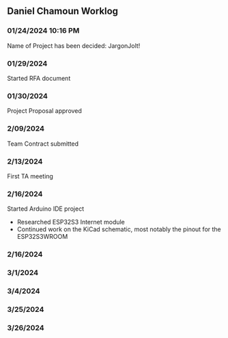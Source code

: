 ## Daniel Chamoun Worklog


### 01/24/2024 10:16 PM
Name of Project has been decided: JargonJolt!

### 01/29/2024
Started RFA document 

### 01/30/2024
Project Proposal approved

### 2/09/2024
Team Contract submitted 

### 2/13/2024
First TA meeting

### 2/16/2024
Started Arduino IDE project
- Researched ESP32S3 Internet module
- Continued work on the KiCad schematic, most notably the pinout for the ESP32S3WROOM
### 2/16/2024


### 3/1/2024

### 3/4/2024


### 3/25/2024


### 3/26/2024


### 
